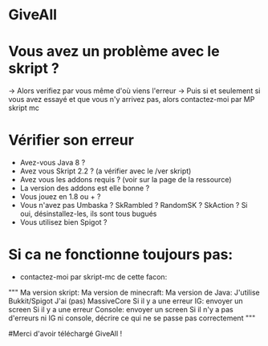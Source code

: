 # **GiveAll**

# Vous avez un problème avec le skript ?
-> Alors verifiez par vous même d'où viens l'erreur
-> Puis si et seulement si vous avez essayé et que vous n'y arrivez pas, alors contactez-moi par MP skript mc

# Vérifier son erreur
- Avez-vous Java 8 ?
- Avez vous Skript 2.2 ? (a vérifier avec le /ver skript)
- Avez vous les addons requis ? (voir sur la page de la ressource)
- La version des addons est elle bonne ?
- Vous jouez en 1.8 ou + ?
- Vous n'avez pas Umbaska ? SkRambled ? RandomSK ? SkAction ? Si oui, désinstallez-les, ils sont tous bugués
- Vous utilisez bien Spigot ?

# Si ca ne fonctionne toujours pas:
- contactez-moi par skript-mc de cette facon:

"""
Ma version skript:
Ma version de minecraft:
Ma version de Java:
J'utilise Bukkit/Spigot
J'ai (pas) MassiveCore
Si il y a une erreur IG: envoyer un screen
Si il y a une erreur Console: envoyer un screen
Si il n'y a pas d'erreurs ni IG ni console, décrire ce qui ne se passe pas correctement
"""


#Merci d'avoir téléchargé GiveAll !

